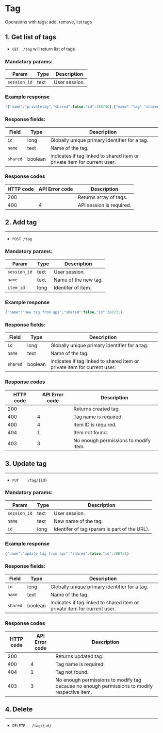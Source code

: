 # Tag


Operations with tags: add, remove, list tags


## 1. Get list of tags


* `GET 	/tag` will return list of tags

### Mandatory params:
Param | Type | Description
------------ | ------------- | ------------
<code>session_id</code>| text | User session.

### Example response

```js
[{"name":"privatetag","shared":false,"id":388730},{"name":"tag","shared":true,"id":388728},{"name":"тег","shared":true,"id":388729}]
```

### Response fields:
Field | Type | Description
------------ | ------------- | ------------
<code>id</code>| long | Globally unique primary identifier for a tag.
<code>name</code>| text | Name of the tag.
<code>shared</shared> | boolean | Indicates if tag linked to shared item or private item for current user.


### Response codes

HTTP code | API Error code | Description
------------ | ------------- | ------------
200 |  | Returns array of tags.
400 | 4 | API session is required.


## 2. Add tag
------------

* `POST	/tag`

### Mandatory params:
Param | Type | Description
------------ | ------------- | ------------
<code>session_id</code>| text | User session.
<code>name</code>| text | Name of the new tag.
<code>item_id</code>| long | Identifer of item.

### Example response

```js
{"name":"new tag from api","shared":false,"id":388731}
```

### Response fields:
Field | Type | Description
------------ | ------------- | ------------
<code>id</code>| long | Globally unique primary identifier for a tag.
<code>name</code>| text | Name of the tag.
<code>shared</shared> | boolean | Indicates if tag linked to shared item or private item for current user.


### Response codes

HTTP code | API Error code | Description
------------ | ------------- | ------------
200 |  | Returns created tag.
400 | 4 | Tag name is required.
400 | 4 | Item ID is required.
404 | 1 | Item not found.
403 | 3 | No enough permissions to modify item.

## 3. Update tag
------------

* `PUT    /tag/{id}`

### Mandatory params:
Param | Type | Description
------------ | ------------- | ------------
<code>session_id</code>| text | User session.
<code>name</code>| text | New name of the tag.
<code>id</code>| long | Identifer of tag (param is part of the URL).

### Example response

```js
{"name":"update tag from api","shared":false,"id":388731}
```

### Response fields:
Field | Type | Description
------------ | ------------- | ------------
<code>id</code>| long | Globally unique primary identifier for a tag.
<code>name</code>| text | Name of the tag.
<code>shared</shared> | boolean | Indicates if tag linked to shared item or private item for current user.


### Response codes

HTTP code | API Error code | Description
------------ | ------------- | ------------
200 |  | Returns updated tag.
400 | 4 | Tag name is required.
404 | 1 | Tag not found.
403 | 3 | No enough permissions to modify tag because no enough permissions to modify respective item.

## 4. Delete
------------

* `DELETE	/tag/{id}` 



